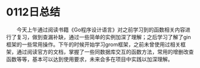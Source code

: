 # 0112日总结

&emsp;&emsp;今天上午通过阅读书籍《Go程序设计语言》对之前学习到的函数相关内容进行了复习，做到查漏补缺，通过一些简单的实例加深了理解；之后学习了解了gin框架的一些常用操作。下午的时候开始学习grom框架，之前未曾使用过相关框架，通过阅读官方的文档，掌握了一些同数据库交互的函数方法，常用的增删改查函数等等，基本可以达到使用要求，未来会多在项目中实践以加深理解。